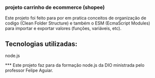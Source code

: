### projeto carrinho de ecommerce (shopee)
Este projeto foi feito para por em pratica conceitos de organização de codigo (Clean Folder Structure) e também o ESM (EcmaScript Modules) para importar e exportar valores (funções, variáveis, etc).



## Tecnologias utilizadas: 
node.js



*** Este projeto faz para da formação node.js da DIO ministrada pelo professor Felipe Aguiar.
